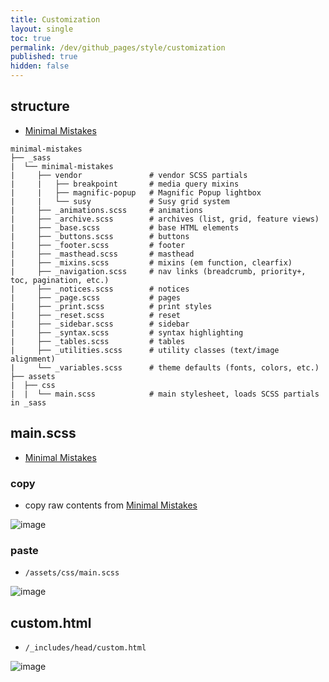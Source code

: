 ```yaml
---
title: Customization
layout: single
toc: true
permalink: /dev/github_pages/style/customization
published: true
hidden: false
---
```


<head>
  <base target="_blank">
</head>



## structure

- [Minimal Mistakes](https://mmistakes.github.io/minimal-mistakes/docs/stylesheets/)

```
minimal-mistakes
├── _sass
|  └── minimal-mistakes
|     ├── vendor               # vendor SCSS partials
|     |   ├── breakpoint       # media query mixins
|     |   ├── magnific-popup   # Magnific Popup lightbox
|     |   └── susy             # Susy grid system
|     ├── _animations.scss     # animations
|     ├── _archive.scss        # archives (list, grid, feature views)
|     ├── _base.scss           # base HTML elements
|     ├── _buttons.scss        # buttons
|     ├── _footer.scss         # footer
|     ├── _masthead.scss       # masthead
|     ├── _mixins.scss         # mixins (em function, clearfix)
|     ├── _navigation.scss     # nav links (breadcrumb, priority+, toc, pagination, etc.)
|     ├── _notices.scss        # notices
|     ├── _page.scss           # pages
|     ├── _print.scss          # print styles
|     ├── _reset.scss          # reset
|     ├── _sidebar.scss        # sidebar
|     ├── _syntax.scss         # syntax highlighting
|     ├── _tables.scss         # tables
|     ├── _utilities.scss      # utility classes (text/image alignment)
|     └── _variables.scss      # theme defaults (fonts, colors, etc.)
├── assets
|  ├── css
|  |  └── main.scss            # main stylesheet, loads SCSS partials in _sass
```



## main.scss

- [Minimal Mistakes](https://mmistakes.github.io/minimal-mistakes/docs/stylesheets/#customizing)

### copy

- copy raw contents from [Minimal Mistakes](https://github.com/mmistakes/minimal-mistakes/blob/master/assets/css/main.scss)

![image](https://user-images.githubusercontent.com/92285528/144621536-4e184df1-7c53-4d81-a2ca-75ac9c555f0c.png)

### paste

- `/assets/css/main.scss`

![image](https://user-images.githubusercontent.com/92285528/144621773-4cba7d6f-d78c-4397-82c7-517864ec91f5.png)



## custom.html

- `/_includes/head/custom.html`

![image](https://user-images.githubusercontent.com/92285528/144621920-31884fef-9e0e-487c-b2e3-e7e1cf8a30d5.png)

